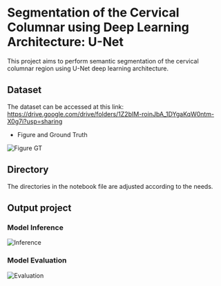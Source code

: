 # Segmentation of the Cervical Columnar using Deep Learning Architecture: U-Net
This project aims to perform semantic segmentation of the cervical columnar region using U-Net deep learning architecture.

## Dataset
The dataset can be accessed at this link: https://drive.google.com/drive/folders/1Z2bIM-roinJbA_1DYgaKqW0ntm-X0g7i?usp=sharing 

- Figure and Ground Truth

![Figure GT](https://github.com/Ares0098/Segmentation-of-the-Cervical-Columnar-using-the-Deep-Learning-Architecture-U-Net/assets/87215213/a72339d4-04b1-4219-bc1a-4739f50dec11)

## Directory
The directories in the notebook file are adjusted according to the needs.

## Output project
### Model Inference
![Inference](https://github.com/Ares0098/Segmentation-of-the-Cervical-Columnar-using-the-Deep-Learning-Architecture-U-Net/assets/87215213/b2c0b983-35ef-40b4-9119-ebf0d58c6edf)
### Model Evaluation
![Evaluation](https://github.com/Ares0098/Segmentation-of-the-Cervical-Columnar-using-the-Deep-Learning-Architecture-U-Net/assets/87215213/fce5a241-160e-4c6a-8aa8-586cb9011155)
